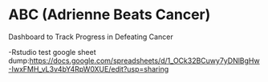 # ABC (Adrienne Beats Cancer)
Dashboard to Track Progress in Defeating Cancer

-Rstudio test
google sheet dump:https://docs.google.com/spreadsheets/d/1_OCk32BCuwy7yDNlBgHw-IwxFMH_vL3v4bY4RpW0XUE/edit?usp=sharing
